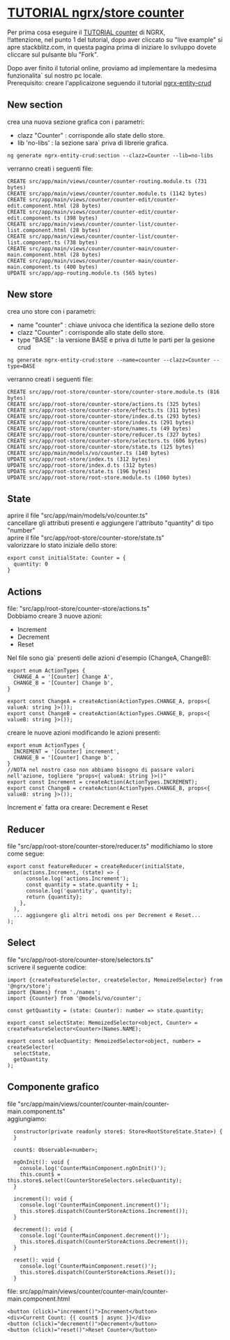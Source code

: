 # [TUTORIAL ngrx/store counter](https://ngrx.io/guide/store#tutorial) 
Per prima cosa eseguire il [TUTORIAL counter](https://ngrx.io/guide/store#tutorial) di NGRX,  
!!attenzione, nel punto 1 del tutorial, dopo aver cliccato su "live example" si apre stackblitz.com, in questa pagina prima di iniziare lo sviluppo dovete cliccare sul pulsante blu "Fork".

Dopo aver finito il tutorial online, proviamo ad implementare la medesima funzionalita` sul nostro pc locale.   
Prerequisito: creare l'applicaizone seguendo il tutorial [ngrx-entity-crud](https://www.npmjs.com/package/ngrx-entity-crud)

## New section
crea una nuova sezione grafica con i parametri:
 - clazz "Counter" : corrisponde allo state dello store.
 - lib 'no-libs' : la sezione sara` priva di librerie grafica.
```
ng generate ngrx-entity-crud:section --clazz=Counter --lib=no-libs
```
verranno creati i seguenti file:
```
CREATE src/app/main/views/counter/counter-routing.module.ts (731 bytes)
CREATE src/app/main/views/counter/counter.module.ts (1142 bytes)
CREATE src/app/main/views/counter/counter-edit/counter-edit.component.html (28 bytes)
CREATE src/app/main/views/counter/counter-edit/counter-edit.component.ts (398 bytes)
CREATE src/app/main/views/counter/counter-list/counter-list.component.html (28 bytes)
CREATE src/app/main/views/counter/counter-list/counter-list.component.ts (738 bytes)
CREATE src/app/main/views/counter/counter-main/counter-main.component.html (28 bytes)
CREATE src/app/main/views/counter/counter-main/counter-main.component.ts (400 bytes)
UPDATE src/app/app-routing.module.ts (565 bytes)
```

## New store
crea uno store con i parametri:
 - name "counter" : chiave univoca che identifica la sezione dello store
 - clazz "Counter" : corrisponde allo state dello store.
 - type "BASE" : la versione BASE e priva di tutte le parti per la gesione crud
```
ng generate ngrx-entity-crud:store --name=counter --clazz=Counter --type=BASE
```
verranno creati i seguenti file:
```
CREATE src/app/root-store/counter-store/counter-store.module.ts (816 bytes)
CREATE src/app/root-store/counter-store/actions.ts (325 bytes)
CREATE src/app/root-store/counter-store/effects.ts (311 bytes)
CREATE src/app/root-store/counter-store/index.d.ts (293 bytes)
CREATE src/app/root-store/counter-store/index.ts (291 bytes)
CREATE src/app/root-store/counter-store/names.ts (49 bytes)
CREATE src/app/root-store/counter-store/reducer.ts (327 bytes)
CREATE src/app/root-store/counter-store/selectors.ts (606 bytes)
CREATE src/app/root-store/counter-store/state.ts (125 bytes)
CREATE src/app/main/models/vo/counter.ts (140 bytes)
UPDATE src/app/root-store/index.ts (312 bytes)
UPDATE src/app/root-store/index.d.ts (312 bytes)
UPDATE src/app/root-store/state.ts (196 bytes)
UPDATE src/app/root-store/root-store.module.ts (1060 bytes)
```
## State
aprire il file "src/app/main/models/vo/counter.ts"   
cancellare gli attributi presenti e aggiungere l'attributo "quantity" di tipo "number"   
aprire il file "src/app/root-store/counter-store/state.ts"   
valorizzare lo stato iniziale dello store:
```
export const initialState: Counter = {
  quantity: 0
}
```

## Actions
file: "src/app/root-store/counter-store/actions.ts"  
Dobbiamo creare 3 nuove azioni:
- Increment
- Decrement
- Reset
    
Nel file sono gia` presenti delle azioni d'esempio (ChangeA, ChangeB):
```
export enum ActionTypes {
  CHANGE_A = '[Counter] Change A',
  CHANGE_B = '[Counter] Change b',
}

export const ChangeA = createAction(ActionTypes.CHANGE_A, props<{ valueA: string }>());
export const ChangeB = createAction(ActionTypes.CHANGE_B, props<{ valueB: string }>());
```
creare le nuove azioni modificando le azioni presenti:
```
export enum ActionTypes {
  INCREMENT = '[Counter] increment',
  CHANGE_B = '[Counter] Change b',
}
//NOTA nel nostro caso non abbiamo bisogno di passare valori nell'azione, togliere "props<{ valueA: string }>()"
export const Increment = createAction(ActionTypes.INCREMENT);
export const ChangeB = createAction(ActionTypes.CHANGE_B, props<{ valueB: string }>());
```
Increment e` fatta ora creare: Decrement e Reset
    
## Reducer
file "src/app/root-store/counter-store/reducer.ts"
modifichiamo lo store come segue:

```
export const featureReducer = createReducer(initialState,
  on(actions.Increment, (state) => {
      console.log('actions.Increment');
      const quantity = state.quantity + 1;
      console.log('quantity', quantity);
      return {quantity};
    },
  ),
  ... aggiungere gli altri metodi ons per Decrement e Reset...
);
```

## Select
file "src/app/root-store/counter-store/selectors.ts"   
scrivere il seguente codice:
```
import {createFeatureSelector, createSelector, MemoizedSelector} from '@ngrx/store';
import {Names} from './names';
import {Counter} from '@models/vo/counter';

const getQuantity = (state: Counter): number => state.quantity;

export const selectState: MemoizedSelector<object, Counter> = createFeatureSelector<Counter>(Names.NAME);

export const selecQuantity: MemoizedSelector<object, number> = createSelector(
  selectState,
  getQuantity
);

```
## Componente grafico
file "src/app/main/views/counter/counter-main/counter-main.component.ts"   
aggiungiamo:

```
  constructor(private readonly store$: Store<RootStoreState.State>) {
  }

  count$: Observable<number>;

  ngOnInit(): void {
    console.log('CounterMainComponent.ngOnInit()');
    this.count$ = this.store$.select(CounterStoreSelectors.selecQuantity);
  }

  increment(): void {
    console.log('CounterMainComponent.increment()');
    this.store$.dispatch(CounterStoreActions.Increment());
  }

  decrement(): void {
    console.log('CounterMainComponent.decrement()');
    this.store$.dispatch(CounterStoreActions.Decrement());
  }

  reset(): void {
    console.log('CounterMainComponent.reset()');
    this.store$.dispatch(CounterStoreActions.Reset());
  }
```

file: src/app/main/views/counter/counter-main/counter-main.component.html
```
<button (click)="increment()">Increment</button>
<div>Current Count: {{ count$ | async }}</div>
<button (click)="decrement()">Decrement</button>
<button (click)="reset()">Reset Counter</button>
```
